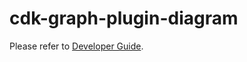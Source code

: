 # cdk-graph-plugin-diagram

Please refer to [Developer Guide](./docs/developer_guides/cdk-graph-plugin-diagram/index.md).